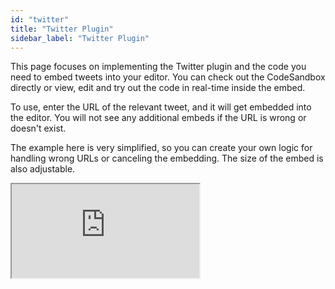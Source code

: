 ```yaml
---
id: "twitter"
title: "Twitter Plugin"
sidebar_label: "Twitter Plugin"
---
```


This page focuses on implementing the Twitter plugin and the code you need to embed tweets into your editor. You can check out the CodeSandbox directly or view, edit and try out the code in real-time inside the embed. 

To use, enter the URL of the relevant tweet, and it will get embedded into the editor. You will not see any additional embeds if the URL is wrong or doesn't exist.

The example here is very simplified, so you can create your own logic for handling wrong URLs or canceling the embedding. The size of the embed is also adjustable. 

<iframe src="https://codesandbox.io/embed/lexical-twitter-plugin-example-6lh3jg?fontsize=14&hidenavigation=1&module=/src/Editor.js,/src/plugins/TwitterPlugin.ts,/src/nodes/TweetNode.tsx&theme=dark&view=split"
     style={{width:"100%", height:"700px", border:0, borderRadius: "4px", overflow:"hidden"}}
     title="lexical-twitter-plugin-example"
     allow="accelerometer; ambient-light-sensor; camera; encrypted-media; geolocation; gyroscope; hid; microphone; midi; payment; usb; vr; xr-spatial-tracking"
     sandbox="allow-forms allow-modals allow-popups allow-presentation allow-same-origin allow-scripts"
></iframe>